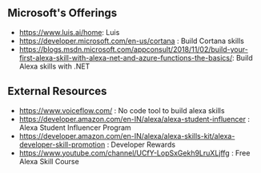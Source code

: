 ## Microsoft's Offerings
* https://www.luis.ai/home: Luis
* https://developer.microsoft.com/en-us/cortana :  Build Cortana skills
* https://blogs.msdn.microsoft.com/appconsult/2018/11/02/build-your-first-alexa-skill-with-alexa-net-and-azure-functions-the-basics/: Build Alexa skills with .NET


## External Resources

* https://www.voiceflow.com/ : No code tool to build alexa skills
* https://developer.amazon.com/en-IN/alexa/alexa-student-influencer : Alexa Student Influencer Program
* https://developer.amazon.com/en-IN/alexa/alexa-skills-kit/alexa-developer-skill-promotion : Developer Rewards
* https://www.youtube.com/channel/UCfY-LopSxGekh9LruXLjffg : Free Alexa Skill Course


